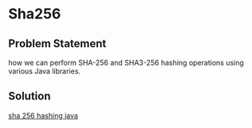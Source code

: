 # Sha256

## Problem Statement

how we can perform SHA-256 and SHA3-256 hashing operations using various Java libraries.


## Solution

[sha 256 hashing java](https://www.baeldung.com/sha-256-hashing-java)
